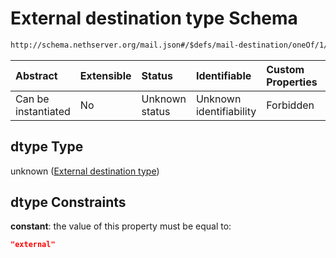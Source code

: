 # External destination type Schema

```txt
http://schema.nethserver.org/mail.json#/$defs/mail-destination/oneOf/1/properties/dtype
```



| Abstract            | Extensible | Status         | Identifiable            | Custom Properties | Additional Properties | Access Restrictions | Defined In                                      |
| :------------------ | :--------- | :------------- | :---------------------- | :---------------- | :-------------------- | :------------------ | :---------------------------------------------- |
| Can be instantiated | No         | Unknown status | Unknown identifiability | Forbidden         | Allowed               | none                | [mail.json\*](mail.json "open original schema") |

## dtype Type

unknown ([External destination type](mail-defs-mail-destination-oneof-external-mail-destination-properties-external-destination-type.md))

## dtype Constraints

**constant**: the value of this property must be equal to:

```json
"external"
```
